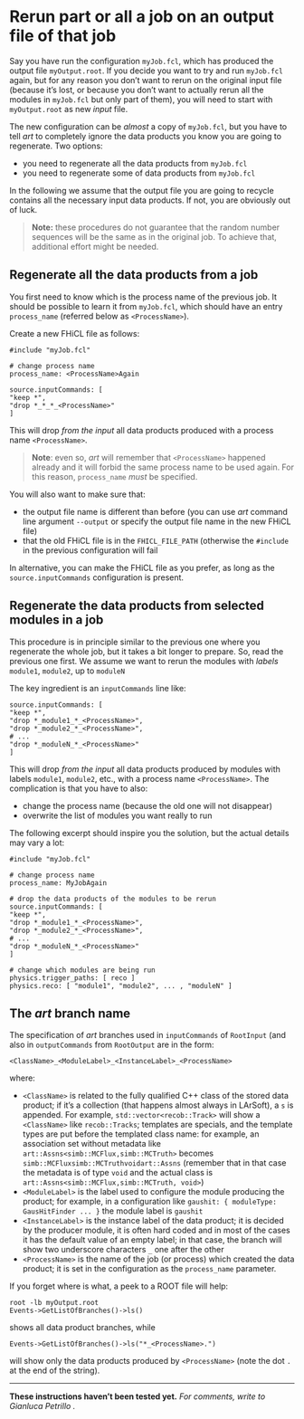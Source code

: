 Rerun part or all a job on an output file of that job
================================================================================================================

Say you have run the configuration `myJob.fcl`, which has produced the output file `myOutput.root`.
If you decide you want to try and run `myJob.fcl` again, but for any reason you don’t want to rerun on the original input file (because it’s lost, or because you don’t want to actually rerun all the modules in `myJob.fcl` but only part of them), you will need to start with `myOutput.root` as new *input* file.

The new configuration can be *almost* a copy of `myJob.fcl`, but you have to tell *art* to completely ignore the data products you know you are going to regenerate.
Two options:

-   you need to regenerate all the data products from `myJob.fcl`
-   you need to regenerate some of data products from `myJob.fcl`

In the following we assume that the output file you are going to recycle contains all the necessary input data products. If not, you are obviously out of luck.

> **Note:** these procedures do not guarantee that the random number sequences will be the same as in the original job. To achieve that, additional effort might be needed.

Regenerate all the data products from a job
--------------------------------------------------------------------------------------------

You first need to know which is the process name of the previous job.
It should be possible to learn it from `myJob.fcl`, which should have an entry `process_name` (referred below as `<ProcessName>`).

Create a new FHiCL file as follows:

    #include "myJob.fcl" 

    # change process name
    process_name: <ProcessName>Again

    source.inputCommands: [
    "keep *",
    "drop *_*_*_<ProcessName>" 
    ]

This will drop *from the input* all data products produced with a process name `<ProcessName>`.

> **Note**: even so, *art* will remember that `<ProcessName>` happened already and it will forbid the same process name to be used again. For this reason, `process_name` *must* be specified.

You will also want to make sure that:

-   the output file name is different than before (you can use *art* command line argument `--output` or specify the output file name in the new FHiCL file)
-   that the old FHiCL file is in the `FHICL_FILE_PATH` (otherwise the `#include` in the previous configuration will fail

In alternative, you can make the FHiCL file as you prefer, as long as the `source.inputCommands` configuration is present.

Regenerate the data products from selected modules in a job
----------------------------------------------------------------------------------------------------------------------------

This procedure is in principle similar to the previous one where you regenerate the whole job, but it takes a bit longer to prepare.
So, read the previous one first.
We assume we want to rerun the modules with *labels* `module1`, `module2`, up to `moduleN`

The key ingredient is an `inputCommands` line like:

    source.inputCommands: [
    "keep *",
    "drop *_module1_*_<ProcessName>",
    "drop *_module2_*_<ProcessName>",
    # ...
    "drop *_moduleN_*_<ProcessName>" 
    ]

This will drop *from the input* all data products produced by modules with labels `module1`, `module2`, etc., with a process name `<ProcessName>`.
The complication is that you have to also:

-   change the process name (because the old one will not disappear)
-   overwrite the list of modules you want really to run

The following excerpt should inspire you the solution, but the actual details may vary a lot:

    #include "myJob.fcl" 

    # change process name
    process_name: MyJobAgain

    # drop the data products of the modules to be rerun
    source.inputCommands: [
    "keep *",
    "drop *_module1_*_<ProcessName>",
    "drop *_module2_*_<ProcessName>",
    # ...
    "drop *_moduleN_*_<ProcessName>" 
    ]

    # change which modules are being run
    physics.trigger_paths: [ reco ]
    physics.reco: [ "module1", "module2", ... , "moduleN" ]

The *art* branch name
----------------------------------------------

The specification of *art* branches used in `inputCommands` of `RootInput` (and also in `outputCommands` from `RootOutput` are in the form:

    <ClassName>_<ModuleLabel>_<InstanceLabel>_<ProcessName>

where:

-   `<ClassName>` is related to the fully qualified C++ class of the stored data product; if it’s a collection (that happens almost always in LArSoft), a `s` is appended.
    For example, `std::vector<recob::Track>` will show a `<ClassName>` like `recob::Tracks`; templates are specials, and the template types are put before the templated class name: for example, an association set without metadata like `art::Assns<simb::MCFlux,simb::MCTruth>` becomes `simb::MCFluxsimb::MCTruthvoidart::Assns` (remember that in that case the metadata is of type `void` and the actual class is `art::Assns<simb::MCFlux,simb::MCTruth, void>`)
-   `<ModuleLabel>` is the label used to configure the module producing the product; for example, in a configuration like `gaushit: { moduleType: GausHitFinder ... }` the module label is `gaushit`
-   `<InstanceLabel>` is the instance label of the data product; it is decided by the producer module, it is often hard coded and in most of the cases it has the default value of an empty label; in that case, the branch will show two underscore characters `_` one after the other
-   `<ProcessName>` is the name of the job (or process) which created the data product; it is set in the configuration as the `process_name` parameter.

If you forget where is what, a peek to a ROOT file will help:

    root -lb myOutput.root
    Events->GetListOfBranches()->ls()

shows all data product branches, while

    Events->GetListOfBranches()->ls("*_<ProcessName>.")

will show only the data products produced by `<ProcessName>` (note the dot `.` at the end of the string).

* * * * *

**These instructions haven’t been tested yet.**
*For comments, write to Gianluca Petrillo .*
